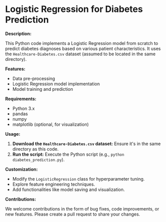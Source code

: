 # Logistic Regression for Diabetes Prediction

**Description:**

This Python code implements a Logistic Regression model from scratch to predict diabetes diagnoses based on various patient characteristics. It uses the `Healthcare-Diabetes.csv` dataset (assumed to be located in the same directory).

**Features:**

- Data pre-processing
- Logistic Regression model implementation
- Model training and prediction

**Requirements:**

- Python 3.x
- pandas
- numpy
- matplotlib (optional, for visualization)

**Usage:**

1. **Download the `Healthcare-Diabetes.csv` dataset:** Ensure it's in the same directory as this code.
2. **Run the script:** Execute the Python script (e.g., `python diabetes_prediction.py`).

**Customization:**

- Modify the `LogisticRegression` class for hyperparameter tuning.
- Explore feature engineering techniques.
- Add functionalities like model saving and visualization.


**Contributions:**

We welcome contributions in the form of bug fixes, code improvements, or new features. Please create a pull request to share your changes.
